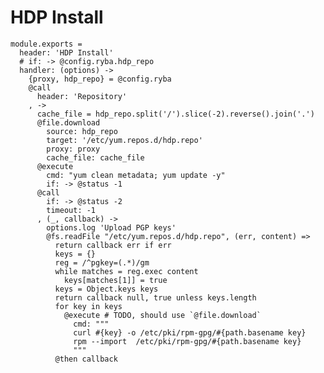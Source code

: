 
# HDP Install

    module.exports = 
      header: 'HDP Install'
      # if: -> @config.ryba.hdp_repo
      handler: (options) ->
        {proxy, hdp_repo} = @config.ryba
        @call
          header: 'Repository'
        , ->
          cache_file = hdp_repo.split('/').slice(-2).reverse().join('.')
          @file.download
            source: hdp_repo
            target: '/etc/yum.repos.d/hdp.repo'
            proxy: proxy
            cache_file: cache_file
          @execute
            cmd: "yum clean metadata; yum update -y"
            if: -> @status -1
          @call
            if: -> @status -2
            timeout: -1
          , (_, callback) ->
            options.log 'Upload PGP keys'
            @fs.readFile "/etc/yum.repos.d/hdp.repo", (err, content) =>
              return callback err if err
              keys = {}
              reg = /^pgkey=(.*)/gm
              while matches = reg.exec content
                keys[matches[1]] = true
              keys = Object.keys keys
              return callback null, true unless keys.length
              for key in keys
                @execute # TODO, should use `@file.download`
                  cmd: """
                  curl #{key} -o /etc/pki/rpm-gpg/#{path.basename key}
                  rpm --import  /etc/pki/rpm-gpg/#{path.basename key}
                  """
              @then callback
